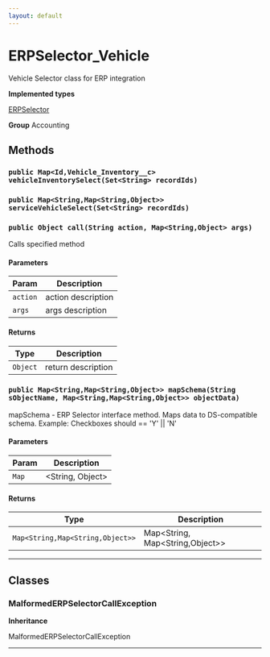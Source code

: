 ```yaml
---
layout: default
---
```

# ERPSelector_Vehicle

Vehicle Selector class for ERP integration


**Implemented types**

[ERPSelector](./ERPSelector.md)


**Group** Accounting

## Methods
### `public Map<Id,Vehicle_Inventory__c> vehicleInventorySelect(Set<String> recordIds)`
### `public Map<String,Map<String,Object>> serviceVehicleSelect(Set<String> recordIds)`
### `public Object call(String action, Map<String,Object> args)`

Calls specified method

#### Parameters

|Param|Description|
|---|---|
|`action`|action description|
|`args`|args description|

#### Returns

|Type|Description|
|---|---|
|`Object`|return description|

### `public Map<String,Map<String,Object>> mapSchema(String sObjectName, Map<String,Map<String,Object>> objectData)`

mapSchema - ERP Selector interface method. Maps data to DS-compatible schema. Example: Checkboxes should == 'Y' || 'N'

#### Parameters

|Param|Description|
|---|---|
|`Map`|<String, Object>|

#### Returns

|Type|Description|
|---|---|
|`Map<String,Map<String,Object>>`|Map<String, Map<String,Object>>|

---
## Classes
### MalformedERPSelectorCallException

**Inheritance**

MalformedERPSelectorCallException


---
